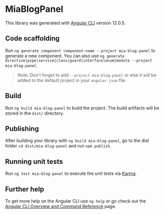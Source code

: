 # MiaBlogPanel

This library was generated with [Angular CLI](https://github.com/angular/angular-cli) version 12.0.5.

## Code scaffolding

Run `ng generate component component-name --project mia-blog-panel` to generate a new component. You can also use `ng generate directive|pipe|service|class|guard|interface|enum|module --project mia-blog-panel`.
> Note: Don't forget to add `--project mia-blog-panel` or else it will be added to the default project in your `angular.json` file. 

## Build

Run `ng build mia-blog-panel` to build the project. The build artifacts will be stored in the `dist/` directory.

## Publishing

After building your library with `ng build mia-blog-panel`, go to the dist folder `cd dist/mia-blog-panel` and run `npm publish`.

## Running unit tests

Run `ng test mia-blog-panel` to execute the unit tests via [Karma](https://karma-runner.github.io).

## Further help

To get more help on the Angular CLI use `ng help` or go check out the [Angular CLI Overview and Command Reference](https://angular.io/cli) page.
